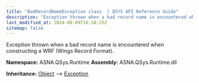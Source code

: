 ```yaml
---
title: "BadRecordNameException class  | QSYS API Reference Guide"
description: "Exception thrown when a bad record name is encountered when constructing a WRF (Wings Record Format). "
last_modified_at: 2024-08-09T16:18:25Z
sitemap: false
---
```


Exception thrown when a bad record name is encountered when constructing a WRF (Wings Record Format).

**Namespace:** ASNA.QSys.Runtime
**Assembly:** ASNA.QSys.Runtime.dll

**Inheritance:** [Object](https://docs.microsoft.com/en-us/dotnet/api/system.object) --> [Exception](https://docs.microsoft.com/en-us/dotnet/api/system.exception)
<br>
<br>
